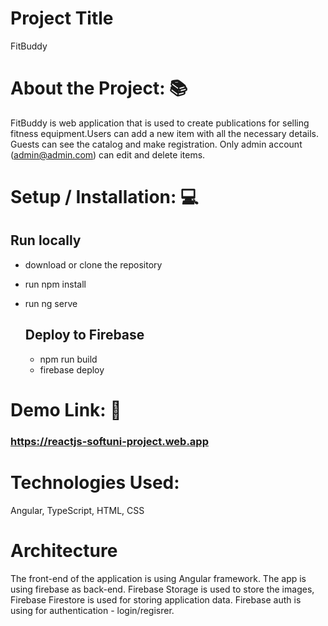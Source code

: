 # Project Title

FitBuddy

# About the Project: 📚

FitBuddy is web application that is used to create publications for selling fitness equipment.Users can add a new item with all the necessary details. Guests can see the catalog and make registration. Only admin account (admin@admin.com) can edit and delete items. 

# Setup / Installation: 💻

## Run locally
- download or clone the repository
- run npm install
- run ng serve

   ## Deploy to Firebase

  - npm run build
  - firebase deploy

# Demo Link: 🔗

### https://reactjs-softuni-project.web.app


# Technologies Used:  
Angular, TypeScript, HTML, CSS

# Architecture 

The front-end of the application is using Angular framework. The app is using firebase as back-end. Firebase Storage is used to store the images, Firebase Firestore is used for storing application data. Firebase auth is using for authentication - login/regisrer.
 
